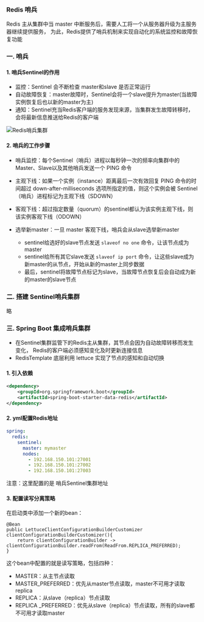 ### Redis 哨兵
Redis 主从集群中当 master 中断服务后，需要人工将一个从服务器升级为主服务器继续提供服务，
为此，Redis提供了哨兵机制来实现自动化的系统监控和故障恢复功能


### 一. 哨兵 
#### 1. 哨兵Sentinel的作用

* 监控：Sentinel 会不断检查 master和slave 是否正常运行
* 自动故障恢复：master故障时，Sentinel会将一个slave提升为master(当故障实例恢复后也以新的master为主)
* 通知：Sentinel充当Redis客户端的服务发现来源，当集群发生故障转移时，会将最新信息推送给Redis的客户端

![Redis哨兵集群](https://fgq233.github.io/imgs/springcloud/redis3.png)


#### 2. 哨兵的工作步骤
* 哨兵监控：每个Sentinel（哨兵）进程以每秒钟一次的频率向集群中的Master、Slave以及其他哨兵发送一个 PING 命令

* 主观下线：如果一个实例（instance）距离最后一次有效回复 PING 命令的时间超过 down-after-milliseconds 
选项所指定的值，则这个实例会被 Sentinel（哨兵）进程标记为主观下线（SDOWN）

* 客观下线：超过指定数量（quorum）的sentinel都认为该实例主观下线，则该实例客观下线（ODOWN）


* 选举新master：一旦 master 客观下线，哨兵会从slave选举新master
  * sentinel给选好的slave节点发送 `slaveof no one` 命令，让该节点成为master
  * sentinel给所有其它slave发送 `slaveof ip port` 命令，让这些slave成为新master的从节点，开始从新的master上同步数据
  * 最后，sentinel将故障节点标记为slave，当故障节点恢复后会自动成为新的master的slave节点


### 二. 搭建 Sentinel哨兵集群
略


### 三. Spring Boot 集成哨兵集群
* 在Sentinel集群监管下的Redis主从集群，其节点会因为自动故障转移而发生变化，
Redis的客户端必须感知变化及时更新连接信息
* RedisTemplate 底层利用 lettuce 实现了节点的感知和自动切换

#### 1. 引入依赖
```xml
<dependency>
    <groupId>org.springframework.boot</groupId>
    <artifactId>spring-boot-starter-data-redis</artifactId>
</dependency>
```

#### 2. yml配置Redis地址
```yaml
spring:
  redis:
    sentinel:
      master: mymaster
      nodes:
        - 192.168.150.101:27001
        - 192.168.150.101:27002
        - 192.168.150.101:27003
```

注意：这里配置的是 哨兵Sentinel集群地址


#### 3. 配置读写分离策略
在启动类中添加一个新的bean：

```
@Bean
public LettuceClientConfigurationBuilderCustomizer clientConfigurationBuilderCustomizer(){
    return clientConfigurationBuilder -> clientConfigurationBuilder.readFrom(ReadFrom.REPLICA_PREFERRED);
}
```


这个bean中配置的就是读写策略，包括四种：

- MASTER：从主节点读取
- MASTER_PREFERRED：优先从master节点读取，master不可用才读取replica
- REPLICA：从slave（replica）节点读取
- REPLICA _PREFERRED：优先从slave（replica）节点读取，所有的slave都不可用才读取master



